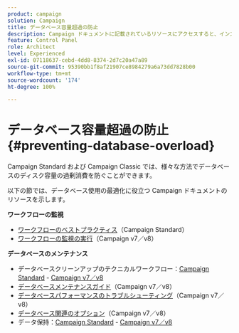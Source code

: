 ```yaml
---
product: campaign
solution: Campaign
title: データベース容量超過の防止
description: Campaign ドキュメントに記載されているリソースにアクセスすると、インスタンス上のデータベース容量超過の防止に役立ちます。
feature: Control Panel
role: Architect
level: Experienced
exl-id: 07118637-cebd-4dd8-8374-2d7c20a47a89
source-git-commit: 95390bb1f8af21907ce8984279a6a73dd7828b00
workflow-type: tm+mt
source-wordcount: '174'
ht-degree: 100%

---
```


# データベース容量超過の防止 {#preventing-database-overload}

Campaign Standard および Campaign Classic では、様々な方法でデータベースのディスク容量の過剰消費を防ぐことができます。

以下の節では、データベース使用の最適化に役立つ Campaign ドキュメントのリソースを示します。

**ワークフローの監視**

* [ワークフローのベストプラクティス](https://experienceleague.adobe.com/docs/campaign-standard/using/managing-processes-and-data/workflow-general-operation/best-practices-workflows.html?lang=ja)（Campaign Standard）
* [ワークフローの監視の実行](https://experienceleague.adobe.com/docs/campaign-classic/using/automating-with-workflows/monitoring-workflows/monitoring-workflow-execution.html?lang=ja)（Campaign v7／v8）

**データベースのメンテナンス**

* データベースクリーンアップのテクニカルワークフロー：[Campaign Standard](https://experienceleague.adobe.com/docs/campaign-standard/using/administrating/application-settings/technical-workflows.html?lang=ja#list-of-technical-workflows) - [Campaign v7／v8](https://experienceleague.adobe.com/docs/campaign-classic/using/monitoring-campaign-classic/data-processing/database-cleanup-workflow.html?lang=ja)
* [データベースメンテナンスガイド](https://experienceleague.adobe.com/docs/campaign-classic/using/monitoring-campaign-classic/database-maintenance/recommendations.html?lang=ja)（Campaign v7／v8）
* [データベースパフォーマンスのトラブルシューティング](https://experienceleague.adobe.com/docs/campaign-classic/using/monitoring-campaign-classic/troubleshooting-toc/database-issues-toc/database-performances.html?lang=ja)（Campaign v7／v8）
* [データベース関連のオプション](https://experienceleague.adobe.com/docs/campaign-classic/using/installing-campaign-classic/appendices/configuring-campaign-options.html?lang=ja#database)（Campaign v7／v8）
* データ保持：[Campaign Standard](https://experienceleague.adobe.com/docs/campaign-standard/using/administrating/application-settings/data-retention.html?lang=ja) - [Campaign v7／v8](https://experienceleague.adobe.com/docs/campaign-classic/using/configuring-campaign-classic/data-model/data-model-best-practices.html?lang=ja#data-retention)
